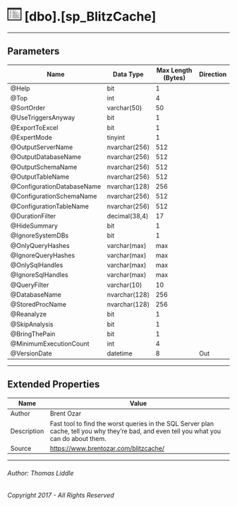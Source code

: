 ﻿#### 

# ![Stored Procedures](../../Images/StoredProcedure32.png) [dbo].[sp_BlitzCache]

---

## <a name="#parameters"></a>Parameters

| Name | Data Type | Max Length (Bytes) | Direction |
|---|---|---|---|
| @Help | bit | 1 |  |
| @Top | int | 4 |  |
| @SortOrder | varchar(50) | 50 |  |
| @UseTriggersAnyway | bit | 1 |  |
| @ExportToExcel | bit | 1 |  |
| @ExpertMode | tinyint | 1 |  |
| @OutputServerName | nvarchar(256) | 512 |  |
| @OutputDatabaseName | nvarchar(256) | 512 |  |
| @OutputSchemaName | nvarchar(256) | 512 |  |
| @OutputTableName | nvarchar(256) | 512 |  |
| @ConfigurationDatabaseName | nvarchar(128) | 256 |  |
| @ConfigurationSchemaName | nvarchar(256) | 512 |  |
| @ConfigurationTableName | nvarchar(256) | 512 |  |
| @DurationFilter | decimal(38,4) | 17 |  |
| @HideSummary | bit | 1 |  |
| @IgnoreSystemDBs | bit | 1 |  |
| @OnlyQueryHashes | varchar(max) | max |  |
| @IgnoreQueryHashes | varchar(max) | max |  |
| @OnlySqlHandles | varchar(max) | max |  |
| @IgnoreSqlHandles | varchar(max) | max |  |
| @QueryFilter | varchar(10) | 10 |  |
| @DatabaseName | nvarchar(128) | 256 |  |
| @StoredProcName | nvarchar(128) | 256 |  |
| @Reanalyze | bit | 1 |  |
| @SkipAnalysis | bit | 1 |  |
| @BringThePain | bit | 1 |  |
| @MinimumExecutionCount | int | 4 |  |
| @VersionDate | datetime | 8 | Out |


---

## <a name="#extendedproperties"></a>Extended Properties

| Name | Value |
|---|---|
| Author | Brent Ozar |
| Description | Fast tool to find the worst queries in the SQL Server plan cache, tell you why they’re bad, and even tell you what you can do about them. |
| Source | https://www.brentozar.com/blitzcache/ |


---

###### Author:  Thomas Liddle

###### Copyright 2017 - All Rights Reserved


